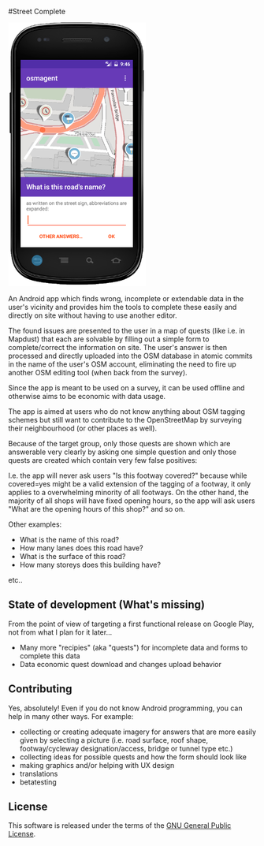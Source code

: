 #Street Complete

![Screenshot](screenshot.png)

An Android app which finds wrong, incomplete or extendable data in the user's vicinity and provides
him the tools to complete these easily and directly on site without having to use another editor.

The found issues are presented to the user in a map of quests (like i.e. in Mapdust) that each are
solvable by filling out a simple form to complete/correct the information on site. The user's
answer is then processed and directly uploaded into the OSM database in atomic commits in the name
of the user's OSM account, eliminating the need to fire up another OSM editing tool (when back from
the survey).

Since the app is meant to be used on a survey, it can be used offline and otherwise aims to be
economic with data usage.

The app is aimed at users who do not know anything about OSM tagging schemes but still want to
contribute to the OpenStreetMap by surveying their neighbourhood (or other places as well).

Because of the target group, only those quests are shown which are answerable very clearly by asking
one simple question and only those quests are created which contain very few false positives:

I.e. the app will never ask users "Is this footway covered?" because while covered=yes might be a
valid extension of the tagging of a footway, it only applies to a overwhelming minority of all
footways. On the other hand, the majority of all shops will have fixed opening hours, so the app
will ask users "What are the opening hours of this shop?" and so on.

Other examples:
* What is the name of this road?
* How many lanes does this road have?
* What is the surface  of this road?
* How many storeys does this building have?

etc..

## State of development (What's missing)

From the point of view of targeting a first functional release on Google Play, not from what I plan
for it later...

* Many more "recipies" (aka "quests") for incomplete data and forms to complete this data
* Data economic quest download and changes upload behavior

## Contributing

Yes, absolutely! Even if you do not know Android programming, you can help in many other ways. For
example:

* collecting or creating adequate imagery for answers that are more easily given by selecting a
  picture (i.e. road surface, roof shape, footway/cycleway designation/access, bridge or tunnel type
  etc.)
* collecting ideas for possible quests and how the form should look like
* making graphics and/or helping with UX design
* translations
* betatesting

## License

This software is released under the terms of the [GNU General Public License](http://www.gnu.org/licenses/gpl-3.0.html).